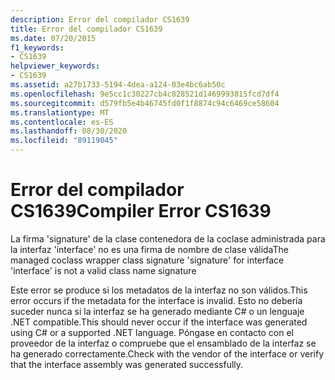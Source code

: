 ```yaml
---
description: Error del compilador CS1639
title: Error del compilador CS1639
ms.date: 07/20/2015
f1_keywords:
- CS1639
helpviewer_keywords:
- CS1639
ms.assetid: a27b1733-5194-4dea-a124-03e4bc6ab50c
ms.openlocfilehash: 9e5cc1c30227cb4c828521d1469993815fcd7df4
ms.sourcegitcommit: d579fb5e4b46745fd0f1f8874c94c6469ce58604
ms.translationtype: MT
ms.contentlocale: es-ES
ms.lasthandoff: 08/30/2020
ms.locfileid: "89119045"
---
```

# <a name="compiler-error-cs1639"></a><span data-ttu-id="526f7-103">Error del compilador CS1639</span><span class="sxs-lookup"><span data-stu-id="526f7-103">Compiler Error CS1639</span></span>
<span data-ttu-id="526f7-104">La firma 'signature' de la clase contenedora de la coclase administrada para la interfaz 'interface' no es una firma de nombre de clase válida</span><span class="sxs-lookup"><span data-stu-id="526f7-104">The managed coclass wrapper class signature 'signature' for interface 'interface' is not a valid class name signature</span></span>  
  
 <span data-ttu-id="526f7-105">Este error se produce si los metadatos de la interfaz no son válidos.</span><span class="sxs-lookup"><span data-stu-id="526f7-105">This error occurs if the metadata for the interface is invalid.</span></span> <span data-ttu-id="526f7-106">Esto no debería suceder nunca si la interfaz se ha generado mediante C# o un lenguaje .NET compatible.</span><span class="sxs-lookup"><span data-stu-id="526f7-106">This should never occur if the interface was generated using C# or a supported .NET language.</span></span> <span data-ttu-id="526f7-107">Póngase en contacto con el proveedor de la interfaz o compruebe que el ensamblado de la interfaz se ha generado correctamente.</span><span class="sxs-lookup"><span data-stu-id="526f7-107">Check with the vendor of the interface or verify that the interface assembly was generated successfully.</span></span>
